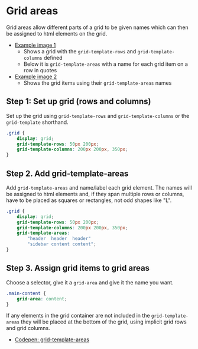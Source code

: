 # Grid areas

Grid areas allow different parts of a grid to be given names which can then be assigned to html elements on the grid.

- [Example image 1](https://github.com/vishalicious213/code-conspectus-v2/blob/main/img/grid-areas-1.jpg) 
    - Shows a grid with the `grid-template-rows` and `grid-template-columns` defined
    - Below it is `grid-template-areas` with a name for each grid item on a row in quotes
- [Example image 2](https://github.com/vishalicious213/code-conspectus-v2/blob/main/img/grid-areas-2.jpg) 
    - Shows the grid items using their `grid-template-areas` names

## Step 1: Set up grid (rows and columns)

Set up the grid using `grid-template-rows` and `grid-template-columns` or the `grid-template` shorthand.

```css
.grid {
    display: grid;
    grid-template-rows: 50px 200px;
    grid-template-columns: 200px 200px, 350px;
}
```

## Step 2. Add grid-template-areas

Add `grid-template-areas` and name/label each grid element. The names will be assigned to html elements and, if they span multiple rows or columns, have to be placed as squares or rectangles, not odd shapes like "L".

```css
.grid {
    display: grid;
    grid-template-rows: 50px 200px;
    grid-template-columns: 200px 200px, 350px;
    grid-template-areas:
        "header  header  header"
        "sidebar content content";
}
```

## Step 3. Assign grid items to grid areas

Choose a selector, give it a `grid-area` and give it the name you want.

```css
.main-content {
    grid-area: content;
}
```
If any elements in the grid container are not included in the `grid-template-areas` they will be placed at the bottom of the grid, using implicit grid rows and grid columns.

- [Codepen: grid-template-areas](https://codepen.io/vishalicious/pen/OJomGee)